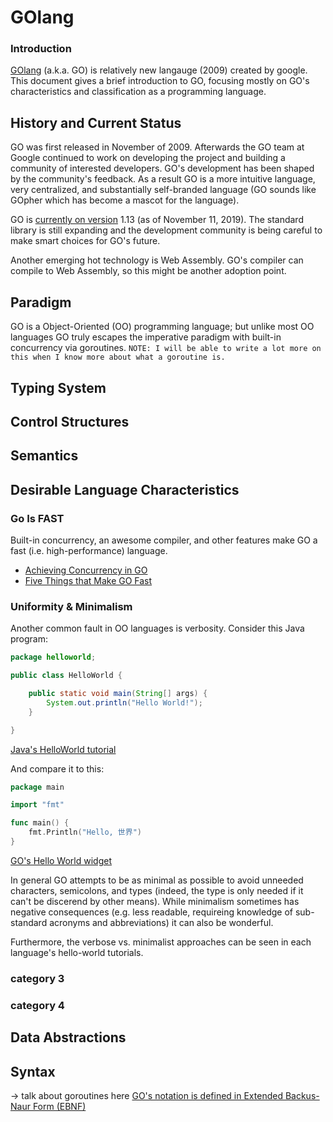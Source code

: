 # GOlang
### Introduction
[GOlang](https://golang.org/) (a.k.a. GO) is relatively new langauge (2009) created by google. This document gives a brief introduction to GO, focusing mostly on GO's characteristics and classification as a programming language.

## History and Current Status
GO was first released in November of 2009. Afterwards the GO team at Google continued to work on developing the project and building a community of interested developers. GO's development has been shaped by the community's feedback. As a result GO is a more intuitive language, very centralized, and substantially self-branded language (GO sounds like GOpher which has become a mascot for the language). 

GO is [currently on version](https://golang.org/project/#go1) 1.13 (as of November 11, 2019). The standard library is still expanding and the development community is being careful to make smart choices for GO's future.

Another emerging hot technology is Web Assembly. GO's compiler can compile to Web Assembly, so this might be another adoption point.

## Paradigm
GO is a Object-Oriented (OO) programming language; but unlike most OO languages GO truly escapes the imperative paradigm with built-in concurrency via goroutines. `NOTE: I will be able to write a lot more on this when I know more about what a goroutine is.`

## Typing System
## Control Structures
## Semantics
## Desirable Language Characteristics
### Go Is FAST
Built-in concurrency, an awesome compiler, and other features make GO a fast (i.e. high-performance) language.
 - [Achieving Concurrency in GO](https://medium.com/rungo/achieving-concurrency-in-go-3f84cbf870ca)
 - [Five Things that Make GO Fast](https://dave.cheney.net/2014/06/07/five-things-that-make-go-fast)

### Uniformity & Minimalism
Another common fault in OO languages is verbosity. Consider this Java program:
```Java
package helloworld;

public class HelloWorld {

    public static void main(String[] args) {
        System.out.println("Hello World!");
    }

}
```
[Java's HelloWorld tutorial](https://docs.oracle.com/javase/tutorial/getStarted/cupojava/index.html)

And compare it to this:
```GO
package main

import "fmt"

func main() {
	fmt.Println("Hello, 世界")
}
```
[GO's Hello World widget](https://golang.org/)

In general GO attempts to be as minimal as possible to avoid unneeded characters, semicolons, and types (indeed, the type is only needed if it can't be discerend by other means). While minimalism sometimes has negative consequences (e.g. less readable, requireing knowledge of sub-standard acronyms and abbreviations) it can also be wonderful.

Furthermore, the verbose vs. minimalist approaches can be seen in each language's hello-world tutorials.

### category 3
### category 4
## Data Abstractions
## Syntax
-> talk about goroutines here
[GO's notation is defined in Extended Backus-Naur Form (EBNF)](https://golang.org/ref/spec#Notation)

